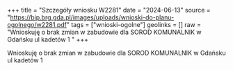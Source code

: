 +++
title = "Szczegóły wniosku W2281"
date = "2024-06-13"
source = "https://bip.brg.gda.pl/images/uploads/wnioski-do-planu-ogolnego/w2281.pdf"
tags = ["wnioski-ogolne"]
geolinks = []
raw = "Wnioskuję o brak zmian w zabudowie dla SOROD KOMUNALNIK w Gdańsku ul kadetów 1 "
+++

Wnioskuję o brak zmian w zabudowie dla SOROD KOMUNALNIK w Gdańsku ul
kadetów 1



